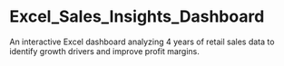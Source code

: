 # Excel_Sales_Insights_Dashboard
An interactive Excel dashboard analyzing 4 years of retail sales data to identify growth drivers and improve profit margins.
